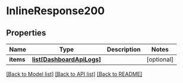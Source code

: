 # InlineResponse200

## Properties
Name | Type | Description | Notes
------------ | ------------- | ------------- | -------------
**items** | [**list[DashboardApiLogs]**](DashboardApiLogs.md) |  | [optional] 

[[Back to Model list]](../README.md#documentation-for-models) [[Back to API list]](../README.md#documentation-for-api-endpoints) [[Back to README]](../README.md)


